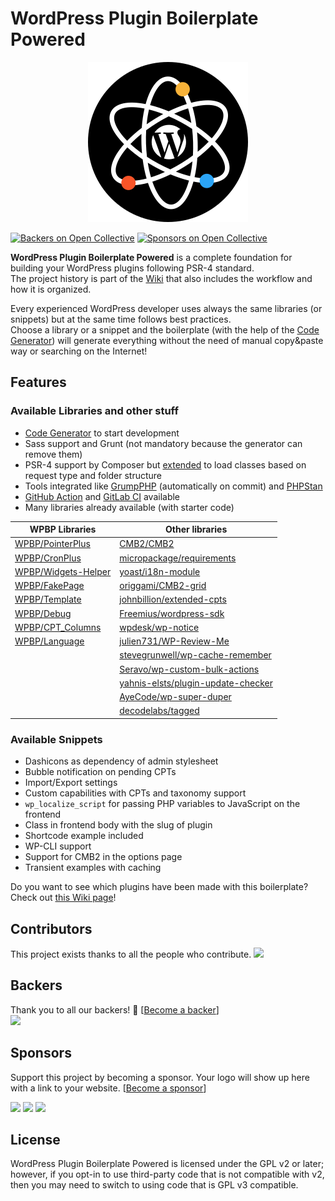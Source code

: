 # WordPress Plugin Boilerplate Powered

<p align="center">
  <img src="https://raw.githubusercontent.com/WPBP/boilerplate-assets/master/icon-256x256.png" alt="Logo">
</p>

[![Backers on Open Collective](https://opencollective.com/WordPress-Plugin-Boilerplate-Powered/backers/badge.svg)](#backers)
[![Sponsors on Open Collective](https://opencollective.com/WordPress-Plugin-Boilerplate-Powered/sponsors/badge.svg)](#sponsors)

**WordPress Plugin Boilerplate Powered** is a complete foundation for building your WordPress plugins following PSR-4 standard.  
The project history is part of the [Wiki](https://wpbp.github.io/wiki.html) that also includes the workflow and how it is organized.

Every experienced WordPress developer uses always the same libraries (or snippets) but at the same time follows best practices.  
Choose a library or a snippet and the boilerplate (with the help of the [Code Generator](https://wpbp.github.io/#generator))
will generate everything without the need of manual copy&paste way or searching on the Internet!

## Features

### Available Libraries and other stuff

* [Code Generator](https://github.com/WPBP/generator) to start development
* Sass support and Grunt (not mandatory because the generator can remove them)
* PSR-4 support by Composer but [extended](https://github.com/WPBP/WordPress-Plugin-Boilerplate-Powered/blob/master/plugin-name/engine/class-initialize.php)
  to load classes based on request type and folder structure
* Tools integrated like [GrumpPHP](https://github.com/phpro/grumphp) (automatically on commit)
  and [PHPStan](https://github.com/phpstan/phpstan/)
* [GitHub Action](https://github.com/WPBP/WordPress-Plugin-Boilerplate-Powered/blob/master/.github/workflows/integrate.yml) and [GitLab CI](https://gist.github.com/Mte90/abbb816e9755f189ad52272e71b7c959) available
* Many libraries already available (with starter code)

| WPBP Libraries  | Other libraries |
| --------------- | --------------- |
| [WPBP/PointerPlus](https://github.com/WPBP/PointerPlus) | [CMB2/CMB2](https://github.com/CMB2/CMB2) |
| [WPBP/CronPlus](https://github.com/WPBP/CronPlus) | [micropackage/requirements](https://github.com/micropackage/requirements) |
| [WPBP/Widgets-Helper](https://github.com/WPBP/Widgets-Helper)  | [yoast/i18n-module](https://github.com/yoast/i18n-module) |
| [WPBP/FakePage](https://github.com/WPBP/FakePage)  | [origgami/CMB2-grid](https://github.com/origgami/cmb2-grid) |
| [WPBP/Template](https://github.com/WPBP/Template)  | [johnbillion/extended-cpts](https://github.com/johnbillion/extended-cpts/) |
| [WPBP/Debug](https://github.com/WPBP/Debug)  | [Freemius/wordpress-sdk](https://github.com/Freemius/wordpress-sdk) |
| [WPBP/CPT_Columns](https://github.com/WPBP/CPT_Columns)  | [wpdesk/wp-notice](https://gitlab.com/wpdesk/wp-notice/-/tree/master) |
| [WPBP/Language](https://github.com/WPBP/Language)  | [julien731/WP-Review-Me](https://github.com/julien731/WP-Review-Me) |
|                 | [stevegrunwell/wp-cache-remember](https://github.com/stevegrunwell/wp-cache-remember) |
|                 | [Seravo/wp-custom-bulk-actions](https://github.com/Seravo/wp-custom-bulk-actions) |
|                 | [yahnis-elsts/plugin-update-checker](https://github.com/YahnisElsts/plugin-update-checker/) |
|                 | [AyeCode/wp-super-duper](https://github.com/AyeCode/wp-super-duper) |
|                 | [decodelabs/tagged](https://github.com/decodelabs/tagged) |

### Available Snippets

* Dashicons as dependency of admin stylesheet
* Bubble notification on pending CPTs
* Import/Export settings
* Custom capabilities with CPTs and taxonomy support
* `wp_localize_script` for passing PHP variables to JavaScript on the frontend
* Class in frontend body with the slug of plugin
* Shortcode example included
* WP-CLI support
* Support for CMB2 in the options page
* Transient examples with caching

Do you want to see which plugins have been made with this boilerplate?
Check out [this Wiki page](https://github.com/WPBP/WordPress-Plugin-Boilerplate-Powered/wiki/Plugins-made-with-this-Boilerplate)!  

## Contributors

This project exists thanks to all the people who contribute.
<a href="https://github.com/WPBP/WordPress-Plugin-Boilerplate-Powered/graphs/contributors"><img src="https://opencollective.com/WordPress-Plugin-Boilerplate-Powered/contributors.svg?width=890"></a>

## Backers

Thank you to all our backers! 🙏
[[Become a backer](https://opencollective.com/WordPress-Plugin-Boilerplate-Powered#backer)]
<br>
<a href="https://opencollective.com/WordPress-Plugin-Boilerplate-Powered#backers" target="_blank"><img src="https://opencollective.com/WordPress-Plugin-Boilerplate-Powered/backers.svg?width=890"></a>

## Sponsors

Support this project by becoming a sponsor.
Your logo will show up here with a link to your website.
[[Become a sponsor](https://opencollective.com/WordPress-Plugin-Boilerplate-Powered#sponsor)]

<a href="https://opencollective.com/WordPress-Plugin-Boilerplate-Powered/sponsor/0/website" target="_blank"><img src="https://opencollective.com/WordPress-Plugin-Boilerplate-Powered/sponsor/0/avatar.svg"></a>
<a href="https://opencollective.com/WordPress-Plugin-Boilerplate-Powered/sponsor/1/website" target="_blank"><img src="https://opencollective.com/WordPress-Plugin-Boilerplate-Powered/sponsor/1/avatar.svg"></a>
<a href="https://opencollective.com/WordPress-Plugin-Boilerplate-Powered/sponsor/2/website" target="_blank"><img src="https://opencollective.com/WordPress-Plugin-Boilerplate-Powered/sponsor/2/avatar.svg"></a>

## License

WordPress Plugin Boilerplate Powered is licensed under the GPL v2 or later;
however, if you opt-in to use third-party code that is not compatible with v2,
then you may need to switch to using code that is GPL v3 compatible.
